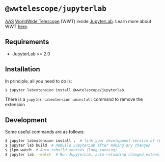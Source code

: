 # `@wwtelescope/jupyterlab`

[AAS] [WorldWide Telescope][wwt-home] (WWT) inside [JupyterLab]. Learn more
about WWT [here][wwt-home].

[AAS]: https://aas.org/
[wwt-home]: https://worldwidetelescope.org/home/
[JupyterLab]: https://jupyterlab.readthedocs.io/


## Requirements

* JupyterLab >= 2.0


## Installation

In principle, all you need to do is:

```bash
$ jupyter labextension install @wwtelescope/jupyterlab
```

There is a `jupyter labextension uninstall` command to remove the extension


## Development

Some useful commands are as follows:

```bash
$ jupyter labextension install .  # link your development version of the extension with JupyterLab
$ jupyter lab build  # Rebuild JupyterLab after making any changes
$ jlpm watch  # Auto-rebuild sources (long-running)
$ jupyter lab --watch  # Run JupyterLab, auto-reloading changed extensions (long-running)
```
